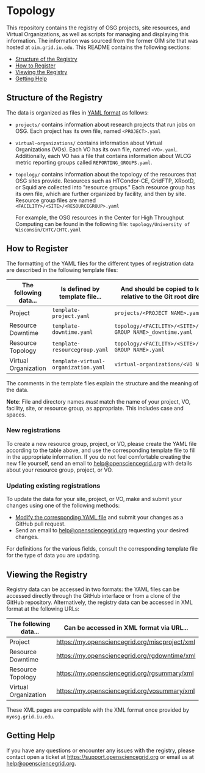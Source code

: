 Topology
========


This repository contains the registry of OSG projects, site resources, and Virtual Organizations, as well as
scripts for managing and displaying this information.
The information was sourced from the former OIM site that was hosted at `oim.grid.iu.edu`.
This README contains the following sections:

- [Structure of the Registry](#structure-of-the-registry)
- [How to Register](#how-to-register)
- [Viewing the Registry](#accessing-the-data)
- [Getting Help](#getting-help)


Structure of the Registry
-------------------------

The data is organized as files in [YAML format](https://en.wikipedia.org/wiki/YAML)
as follows:

-   `projects/` contains information about research projects that run jobs on OSG.
    Each project has its own file, named `<PROJECT>.yaml`

-   `virtual-organizations/` contains information about Virtual Organizations
    (VOs).
    Each VO has its own file, named `<VO>.yaml`.
    Additionally, each VO has a file that contains information about WLCG metric reporting groups called
    `REPORTING_GROUPS.yaml`.

-   `topology/` contains information about the topology of the resources that OSG sites provide.
    Resources such as HTCondor-CE, GridFTP, XRootD, or Squid are collected into "resource groups." 
    Each resource group has its own file, which are further organized by facility, and then by site.
    Resource group files are named `<FACILITY>/<SITE>/<RESOURCEGROUP>.yaml`

    For example, the OSG resources in the Center for High Throughput Computing can be found in the following file:
    `topology/University of Wisconsin/CHTC/CHTC.yaml`


How to Register
---------------

The formatting of the YAML files for the different types of registration data are described in the following template
files:

| The following data... | Is defined by template file...       | And should be copied to location, relative to the Git root directory... |
|-----------------------|--------------------------------------|-------------------------------------------------------------------------|
| Project               | `template-project.yaml`              | `projects/<PROJECT NAME>.yaml`                                          |
| Resource Downtime     | `template-downtime.yaml`             | `topology/<FACILITY>/<SITE>/<RESOURCE GROUP NAME>_downtime.yaml`        |
| Resource Topology     | `template-resourcegroup.yaml`        | `topology/<FACILITY>/<SITE>/<RESOURCE GROUP NAME>.yaml`                 |
| Virtual Organization  | `template-virtual-organization.yaml` | `virtual-organizations/<VO NAME>.yaml`                                  |

The comments in the template files explain the structure and the meaning of the data.

**Note**: File and directory names _must_ match the name of your project, VO,
facility, site, or resource group, as appropriate.  This includes case and
spaces.

### New registrations ###

To create a new resource group, project, or VO, please create the YAML file according to the table above, and use the
corresponding template file to fill in the appropriate information.
If you do not feel comfortable creating the new file yourself, send an email to <help@opensciencegrid.org> with
details about your resource group, project, or VO.

### Updating existing registrations ###

To update the data for your site, project, or VO, make and submit your changes using one of the following methods:

- [Modify the corresponding YAML file](https://help.github.com/articles/editing-files-in-your-repository/) and submit
  your changes as a GitHub pull request.
- Send an email to <help@opensciencegrid.org> requesting your desired changes.

For definitions for the various fields, consult the corresponding template file for the type of data you are updating.


Viewing the Registry
--------------------

Registry data can be accessed in two formats: the YAML files can be accessed directly through the GitHub interface or
from a clone of the GitHub repository.
Alternatively, the registry data can be accessed in XML format at the following URLs:

| The following data... | Can be accessed in XML format via URL...         |
|-----------------------|--------------------------------------------------|
| Project               | <https://my.opensciencegrid.org/miscproject/xml> |
| Resource Downtime     | <https://my.opensciencegrid.org/rgdowntime/xml>  |
| Resource Topology     | <https://my.opensciencegrid.org/rgsummary/xml>   |
| Virtual Organization  | <https://my.opensciencegrid.org/vosummary/xml>   |

These XML pages are compatible with the XML format once provided by `myosg.grid.iu.edu`.


Getting Help
------------

If you have any questions or encounter any issues with the registry, please contact open a ticket at
https://support.opensciencegrid.org or email us at help@opensciencegrid.org.
